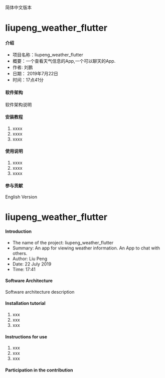 简体中文版本

# liupeng_weather_flutter

#### 介绍

* 项目名称：liupeng_weather_flutter
* 概要：一个查看天气信息的App,一个可以聊天的App.
* 作者: 刘鹏
* 日期： 2019年7月22日
* 时间：17点41分

#### 软件架构
软件架构说明


#### 安装教程

1. xxxx
2. xxxx
3. xxxx

#### 使用说明

1. xxxx
2. xxxx
3. xxxx

#### 参与贡献




English Version

# liupeng_weather_flutter

#### Introduction

* The name of the project: liupeng_weather_flutter
* Summary: An app for viewing weather information. An App to chat with others.
* Author: Liu Peng
* Date: 22 July 2019
* Time: 17:41

#### Software Architecture

Software architecture description


#### Installation tutorial

1. xxx
2. xxx
3. xxx

#### Instructions for use

1. xxx
2. xxx
3. xxx

#### Participation in the contribution